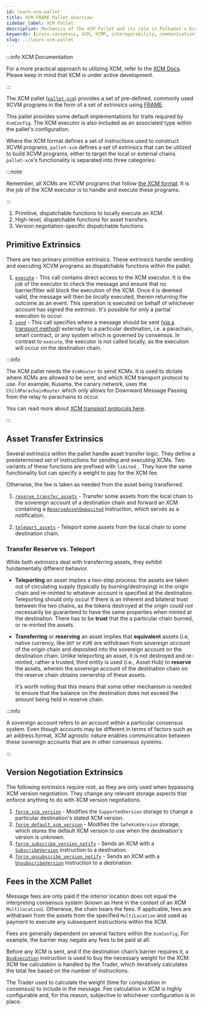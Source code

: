 ```yaml
---
id: learn-xcm-pallet
title: XCM FRAME Pallet Overview
sidebar_label: XCM Pallet
description: Mechanics of the XCM Pallet and its role in Polkadot's Ecosystem.
keywords: [cross-consensus, XCM, XCMP, interoperability, communication]
slug: ../learn-xcm-pallet
---
```


:::info XCM Documentation

For a more practical approach to utilizing XCM, refer to the [XCM Docs](./learn/xcm). Please keep in
mind that XCM is under active development.

:::

The XCM pallet
([`pallet-xcm`](https://github.com/paritytech/polkadot-sdk/blob/master/polkadot/xcm/pallet-xcm/src/lib.rs))
provides a set of pre-defined, commonly used XCVM programs in the form of a set of extrinsics using
[FRAME](https://docs.substrate.io/reference/frame-pallets/).

This pallet provides some default implementations for traits required by `XcmConfig`. The XCM
executor is also included as an associated type within the pallet's configuration.

Where the XCM format defines a set of instructions used to construct XCVM programs, `pallet-xcm`
defines a set of extrinsics that can be utilized to build XCVM programs, either to target the local
or external chains. `pallet-xcm`'s functionality is separated into three categories:

:::note

Remember, all XCMs are XCVM programs that follow
[the XCM format](https://github.com/paritytech/xcm-format). It is the job of the XCM executor is to
handle and execute these programs.

:::

1. Primitive, dispatchable functions to locally execute an XCM.
2. High-level, dispatchable functions for asset transfers.
3. Version negotiation-specific dispatchable functions.

## Primitive Extrinsics

There are two primary primitive extrinsics. These extrinsics handle sending and executing XCVM
programs as dispatchable functions within the pallet.

1. [`execute`](https://github.com/paritytech/polkadot-sdk/blob/a808a3a0918ffbce314dbe00e03761e7a8f8ce79/polkadot/xcm/pallet-xcm/src/lib.rs#L902) -
   This call contains direct access to the XCM executor. It is the job of the executor to check the
   message and ensure that no barrier/filter will block the execution of the XCM. Once it is deemed
   valid, the message will then be _locally_ executed, therein returning the outcome as an event.
   This operation is executed on behalf of whichever account has signed the extrinsic. It's possible
   for only a partial execution to occur.
2. [`send`](https://github.com/paritytech/polkadot-sdk/blob/master/polkadot/xcm/pallet-xcm/src/lib.rs#L769) -
   This call specifies where a message should be sent
   ([via a transport method](./learn-xcm-transport.md)) externally to a particular destination, i.e.
   a parachain, smart contract, or any system which is governed by consensus. In contrast to
   `execute`, the executor is not called locally, as the execution will occur on the destination
   chain.

:::info

The XCM pallet needs the `XcmRouter` to send XCMs. It is used to dictate where XCMs are allowed to
be sent, and which XCM transport protocol to use. For example, Kusama, the canary network, uses the
`ChildParachainRouter` which only allows for Downward Message Passing from the relay to parachains
to occur.

You can read more about [XCM transport protocols here](./learn-xcm-transport.md).

:::

## Asset Transfer Extrinsics

Several extrinsics within the pallet handle asset transfer logic. They define a predetermined set of
instructions for sending and executing XCMs. Two variants of these functions are prefixed with
`limited_`. They have the same functionality but can specify a weight to pay for the XCM fee.

Otherwise, the fee is taken as needed from the asset being transferred.

1. [`reserve_transfer_assets`](https://github.com/paritytech/polkadot-sdk/blob/master/polkadot/xcm/pallet-xcm/src/lib.rs#L872) -
   Transfer some assets from the local chain to the sovereign account of a destination chain and
   forward an XCM containing a
   [`ReserveAssetDeposited`](https://github.com/paritytech/xcm-format#reserveassetdeposited)
   instruction, which serves as a notification.

2. [`teleport_assets`](https://github.com/paritytech/polkadot-sdk/blob/master/polkadot/xcm/pallet-xcm/src/lib.rs#L827) -
   Teleport some assets from the local chain to some destination chain.

### Transfer Reserve vs. Teleport

While both extrinsics deal with transferring assets, they exhibit fundamentally different behavior.

- **Teleporting** an asset implies a two-step process: the assets are taken out of circulating
  supply (typically by burning/destroying) in the origin chain and re-minted to whatever account is
  specified at the destination. Teleporting should only occur if there is an inherent and bilateral
  trust between the two chains, as the tokens destroyed at the origin _could not_ necessarily be
  guaranteed to have the same properties when minted at the destination. There has to be **trust**
  that the a particular chain burned, or re-minted the assets.
- **Transferring** or **reserving** an asset implies that **equivalent** assets (i.e, native
  currency, like `DOT` or `KSM`) are withdrawn from _sovereign account_ of the origin chain and
  deposited into the sovereign account on the destination chain. Unlike teleporting an asset, it is
  not destroyed and re-minted, rather a trusted, third entity is used (i.e., Asset Hub) to
  **reserve** the assets, wherein the sovereign account of the destination chain on the reserve
  chain obtains ownership of these assets.

  It's worth noting that this means that some other mechanism is needed to ensure that the balance
  on the destination does not exceed the amount being held in reserve chain.

:::info

A sovereign account refers to an account within a particular consensus system. Even though accounts
may be different in terms of factors such as an address format, XCM agnostic nature enables
communication between these sovereign accounts that are in other consensus systems.

:::

## Version Negotiation Extrinsics

The following extrinsics require root, as they are only used when bypassing XCM version negotiation.
They change any relevant storage aspects that enforce anything to do with XCM version negotiations.

1. [`force_xcm_version`](https://github.com/paritytech/polkadot-sdk/blob/master/polkadot/xcm/pallet-xcm/src/lib.rs#L934) -
   Modifies the `SupportedVersion` storage to change a particular destination's stated XCM version.
2. [`force_default_xcm_version`](https://github.com/paritytech/polkadot-sdk/blob/master/polkadot/xcm/pallet-xcm/src/lib.rs#L957) -
   Modifies the `SafeXcmVersion` storage, which stores the default XCM version to use when the
   destination's version is unknown.
3. [`force_subscribe_version_notify`](https://github.com/paritytech/polkadot-sdk/blob/master/polkadot/xcm/pallet-xcm/src/lib.rs#L972) -
   Sends an XCM with a
   [`SubscribeVersion`](https://github.com/paritytech/xcm-format#subscribeversion) instruction to a
   destination.
4. [`force_unsubscribe_version_notify`](https://github.com/paritytech/polkadot-sdk/blob/master/polkadot/xcm/pallet-xcm/src/lib.rs#L996) -
   Sends an XCM with a
   [`UnsubscribeVersion`](https://github.com/paritytech/xcm-format#unsubscribeversion) instruction
   to a destination.

## Fees in the XCM Pallet

Message fees are only paid if the interior location does not equal the interpreting consensus system
(known as Here in the context of an XCM `Multilocation`). Otherwise, the chain bears the fees. If
applicable, fees are withdrawn from the assets from the specified `MultiLocation` and used as
payment to execute any subsequent instructions within the XCM.

Fees are generally dependent on several factors within the `XcmConfig`. For example, the barrier may
negate any fees to be paid at all.

Before any XCM is sent, and if the destination chain’s barrier requires it, a
[`BuyExecution`](https://github.com/paritytech/xcm-format#buyexecution) instruction is used to buy
the necessary weight for the XCM. XCM fee calculation is handled by the Trader, which iteratively
calculates the total fee based on the number of instructions.

The Trader used to calculate the weight (time for computation in consensus) to include in the
message. Fee calculation in XCM is highly configurable and, for this reason, subjective to whichever
configuration is in place.
